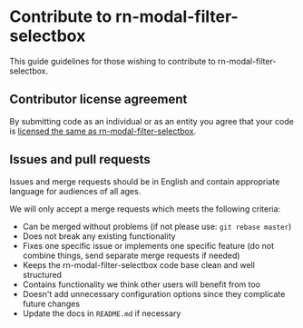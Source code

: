 # Contribute to rn-modal-filter-selectbox

This guide guidelines for those wishing to contribute to rn-modal-filter-selectbox.

## Contributor license agreement

By submitting code as an individual or as an entity you agree that your code is [licensed the same as rn-modal-filter-selectbox](README.md).

## Issues and pull requests

Issues and merge requests should be in English and contain appropriate language for audiences of all ages.

We will only accept a merge requests which meets the following criteria:

* Can be merged without problems (if not please use: `git rebase master`)
* Does not break any existing functionality
* Fixes one specific issue or implements one specific feature (do not combine things, send separate merge requests if needed)
* Keeps the rn-modal-filter-selectbox code base clean and well structured
* Contains functionality we think other users will benefit from too
* Doesn't add unnecessary configuration options since they complicate future changes
* Update the docs in `README.md` if necessary
